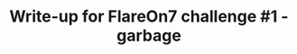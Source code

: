 ---
title: "Write-up for FlareOn7 challenge #1 - garbage"
comments: true

categories:
  - Blog
tags:
  - flareon
  - reversing
  - radare2
  - emulation
  - esil
  - CTF

toc: true
toc_label: "Table of Contents"
toc_icon: "file-alt"
toc_sticky: true
---
